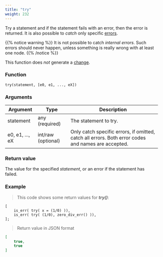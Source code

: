 ```yaml
---
title: "try"
weight: 232
---
```


Try a statement and if the statement fails with an error, then the error is returned.
It is also possible to *catch* only specific [errors](../../errors).

{{% notice warning %}}
It is not possible to catch *internal errors*.
Such errors should never happen, unless something is really wrong with at least one node.
{{% /notice %}}

This function does *not* generate a [change](../../overview/changes).

### Function

`try(statement, [e0, e1, ..., eX])`

### Arguments

Argument | Type | Description
-------- | ---- | -----------
statement | any (required) | The statement to try.
e0, e1, ..., eX | int/raw (optional) | Only catch specific errors, if omitted, catch all errors. Both error codes and names are accepted.

### Return value

The value for the specified *statement*, or an error if the statement has failed.

### Example

> This code shows some return values for ***try()***:

```thingsdb,json_response
[
    is_err( try( x = (1/0) )),
    is_err( try( (1/0), zero_div_err() )),
];
```

> Return value in JSON format

```json
[
    true,
    true
]
```
